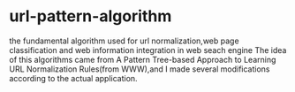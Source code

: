 # url-pattern-algorithm
the  fundamental algorithm used for url normalization,web page classification and web information integration in web seach engine
The idea of this algorithms came from A Pattern Tree-based Approach to Learning URL Normalization Rules(from WWW),and I made several modifications according to the actual application.

